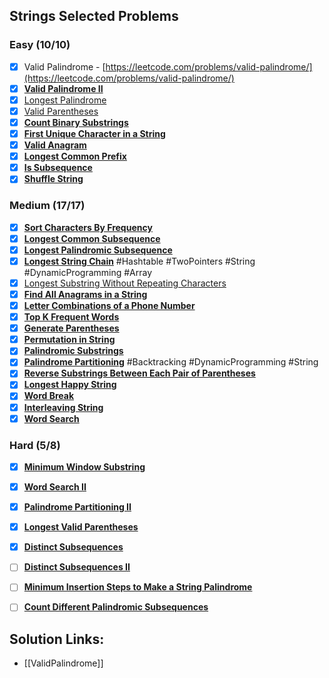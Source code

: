

## Strings Selected Problems

### Easy (10/10)

-   [x] Valid Palindrome - [](https://leetcode.com/problems/valid-palindrome/)[https://leetcode.com/problems/valid-palindrome/](https://leetcode.com/problems/valid-palindrome/)
-   [x] **[Valid Palindrome II](https://leetcode.com/problems/valid-palindrome-ii/)**
-   [x] [Longest Palindrome](https://leetcode.com/problems/longest-palindrome/)
-   [x] [Valid Parentheses](https://leetcode.com/problems/valid-parentheses/)
-   [x] **[Count Binary Substrings](https://leetcode.com/problems/count-binary-substrings/)**
-   [x] **[First Unique Character in a String](https://leetcode.com/problems/first-unique-character-in-a-string/)**
-   [x] **[Valid Anagram](https://leetcode.com/problems/valid-anagram/)**
-   [x] **[Longest Common Prefix](https://leetcode.com/problems/longest-common-prefix/)**
-   [x] **[Is Subsequence](https://leetcode.com/problems/is-subsequence/)**
-   [x] **[Shuffle String](https://leetcode.com/problems/shuffle-string/)**

### Medium (17/17)

-   [x] **[Sort Characters By Frequency](https://leetcode.com/problems/sort-characters-by-frequency/)**
-   [x] [**Longest Common Subsequence**](https://leetcode.com/problems/longest-common-subsequence/)
-   [x] [**Longest Palindromic Subsequence**](https://leetcode.com/problems/longest-palindromic-subsequence/)
-   [x] **[Longest String Chain](https://leetcode.com/problems/longest-string-chain/)** #Hashtable #TwoPointers #String #DynamicProgramming #Array
-   [x] [Longest Substring Without Repeating Characters](https://leetcode.com/problems/longest-substring-without-repeating-characters/)
-   [x] **[Find All Anagrams in a String](https://leetcode.com/problems/find-all-anagrams-in-a-string/)**
-   [x] **[Letter Combinations of a Phone Number](https://leetcode.com/problems/letter-combinations-of-a-phone-number/)**
-   [x] **[Top K Frequent Words](https://leetcode.com/problems/top-k-frequent-words/)**
-   [x] **[Generate Parentheses](https://leetcode.com/problems/generate-parentheses/)**
-   [x] **[Permutation in String](https://leetcode.com/problems/permutation-in-string/)**
-   [x] **[Palindromic Substrings](https://leetcode.com/problems/palindromic-substrings/)**
-   [x] **[Palindrome Partitioning](https://leetcode.com/problems/palindrome-partitioning/)** #Backtracking #DynamicProgramming #String
-   [x] **[Reverse Substrings Between Each Pair of Parentheses](https://leetcode.com/problems/reverse-substrings-between-each-pair-of-parentheses/)**
-   [x] **[Longest Happy String](https://leetcode.com/problems/longest-happy-string/)**
-   [x] **[Word Break](https://leetcode.com/problems/word-break/)**
-   [x] **[Interleaving String](https://leetcode.com/problems/interleaving-string/)**
-   [x] **[Word Search](https://leetcode.com/problems/word-search/)**

### Hard (5/8)

-   [x] **[Minimum Window Substring](https://leetcode.com/problems/minimum-window-substring/)**
-   [x] **[Word Search II](https://leetcode.com/problems/word-search-ii/)**
-   [x] **[Palindrome Partitioning II](https://leetcode.com/problems/palindrome-partitioning-ii/)**
-   [x] **[Longest Valid Parentheses](https://leetcode.com/problems/longest-valid-parentheses/)**
-   [x] **[Distinct Subsequences](https://leetcode.com/problems/distinct-subsequences/)**
-   [ ] **[Distinct Subsequences II](https://leetcode.com/problems/distinct-subsequences-ii/)**
-   [ ] **[Minimum Insertion Steps to Make a String Palindrome](https://leetcode.com/problems/minimum-insertion-steps-to-make-a-string-palindrome/)**
-   [ ] **[Count Different Palindromic Subsequences](https://leetcode.com/problems/count-different-palindromic-subsequences/)** 


## Solution Links:

- [[ValidPalindrome]]